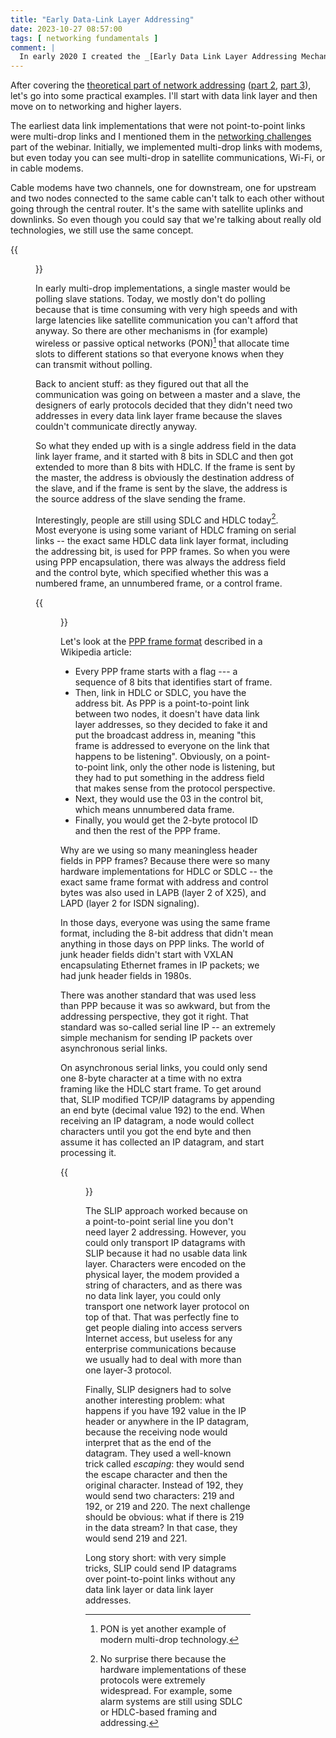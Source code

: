 ```yaml
---
title: "Early Data-Link Layer Addressing"
date: 2023-10-27 08:57:00
tags: [ networking fundamentals ]
comment: |
  In early 2020 I created the _[Early Data Link Layer Addressing Mechanisms](https://my.ipspace.net/bin/get/Net101/NA2.1%20-%20Early%20Data%20Link%20Layer%20Addressing%20Mechanisms.mp4?doccode=Net101)_ video as part of the _[How Networks Really Work webinar](https://www.ipspace.net/How_Networks_Really_Work)_. This blog post is an edited transcript of that video.
---
```

After covering the [theoretical part of network addressing](https://blog.ipspace.net/2023/09/names-addresses-routes.html) ([part 2](https://blog.ipspace.net/2023/09/addresses-in-network-stack.html), [part 3](https://blog.ipspace.net/2023/09/need-source-ip-address-in-packet-header.html)), let's go into some practical examples. I'll start with data link layer and then move on to networking and higher layers.

The earliest data link implementations that were not point-to-point links were multi-drop links and I mentioned them in the [networking challenges](https://my.ipspace.net/bin/list?id=Net101#CHALLENGES) part of the webinar. Initially, we implemented multi-drop links with modems, but even today you can see multi-drop in satellite communications, Wi-Fi, or in cable modems.
<!--more-->
Cable modems have two channels, one for downstream, one for upstream and two nodes connected to the same cable can't talk to each other without going through the central router. It's the same with satellite uplinks and downlinks. So even though you could say that we're talking about really old technologies, we still use the same concept.

{{<figure src="/2023/10/dll-multidrop.png">}}

In early multi-drop implementations, a single master would be polling slave stations. Today, we mostly don't do polling because that is time consuming with very high speeds and with large latencies like satellite communication you can't afford that anyway. So there are other mechanisms in (for example) wireless or passive optical networks (PON)[^PON] that allocate time slots to different stations so that everyone knows when they can transmit without polling.

Back to ancient stuff: as they figured out that all the communication was going on between a master and a slave, the designers of early protocols decided that they didn't need two addresses in every data link layer frame because the slaves couldn't communicate directly anyway.

[^PON]: PON is yet another example of modern multi-drop technology.

So what they ended up with is a single address field in the data link layer frame, and it started with 8 bits in SDLC and then got extended to more than 8 bits with HDLC. If the frame is sent by the master, the address is obviously the destination address of the slave, and if the frame is sent by the slave, the address is the source address of the slave sending the frame.

Interestingly, people are still using SDLC and HDLC today[^NSD]. Most everyone is using some variant of HDLC framing on serial links -- the exact same HDLC data link layer format, including the addressing bit, is used for PPP frames. So when you were using PPP encapsulation, there was always the address field  and the control byte, which specified whether this was a numbered frame, an unnumbered frame, or a control frame.

[^NSD]: No surprise there because the hardware implementations of these protocols were extremely widespread. For example, some alarm systems are still using SDLC or HDLC-based framing and addressing. 

{{<figure src="/2023/10/dll-ppp.png">}}

Let's look at the [PPP frame format](https://en.wikipedia.org/wiki/Point-to-Point_Protocol#PPP_frame) described in a Wikipedia article:

* Every PPP frame starts with a flag --- a sequence of 8 bits that identifies start of frame.
* Then, link in HDLC or SDLC, you have the address bit. As PPP is a point-to-point link between two nodes, it doesn't have data link layer addresses, so they decided to fake it and put the broadcast address in, meaning "this frame is addressed to everyone on the link that happens to be listening". Obviously, on a point-to-point link, only the other node is listening, but they had to put something in the address field that makes sense from the protocol perspective.
* Next, they would use the 03 in the control bit, which means unnumbered data frame.
* Finally, you would get the 2-byte protocol ID and then the rest of the PPP frame.

Why are we using so many meaningless header fields in PPP frames? Because there were so many hardware implementations for HDLC or SDLC -- the exact same frame format with address and control bytes was also used in LAPB (layer 2 of X25), and LAPD (layer 2 for ISDN signaling).

In those days, everyone was using the same frame format, including the 8-bit address that didn't mean anything in those days on PPP links. The world of junk header fields didn't start with VXLAN encapsulating Ethernet frames in IP packets; we had junk header fields in 1980s.

There was another standard that was used less than PPP because it was so awkward, but from the addressing perspective, they got it right. That standard was so-called serial line IP -- an extremely simple mechanism for sending IP packets over asynchronous serial links.

On asynchronous serial links, you could only send one 8-byte character at a time with no extra framing like the HDLC start frame. To get around that, SLIP modified TCP/IP datagrams by appending an end byte (decimal value 192) to the end. When receiving an IP datagram, a node would collect characters until you got the end byte and then assume it has collected an IP datagram, and start processing it.

{{<figure src="/2023/10/dll-slip.png">}}

The SLIP approach worked because on a point-to-point serial line  you don't need layer 2 addressing. However, you could only transport IP datagrams with SLIP because it had no usable data link layer. Characters were encoded on the physical layer, the modem provided a string of characters, and as there was no data link layer, you could only transport one network layer protocol on top of that. That was perfectly fine to get people dialing into access servers Internet access, but useless for any enterprise communications because we usually had to deal with more than one layer-3 protocol.

Finally, SLIP designers had to solve another interesting problem: what happens if you have 192 value in the IP header or anywhere in the IP datagram, because the receiving node would interpret that as the end of the datagram. They used a well-known trick called *escaping*:  they would send the escape character and then the original character. Instead of 192, they would send two characters: 219 and 192, or 219 and 220. The next challenge should be obvious: what if there is 219 in the data stream? In that case, they would send 219 and 221.

Long story short: with very simple tricks, SLIP could send IP datagrams over point-to-point links without any data link layer or data link layer addresses.